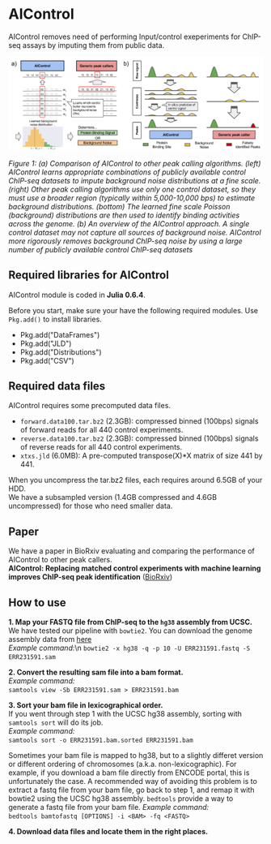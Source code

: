 # AIControl

AIControl removes need of performing Input/control exeperiments for ChIP-seq assays by imputing them from public data.

![alt text](images/concept.png)

*Figure 1: (a) Comparison of AIControl to other peak calling algorithms. (left) AIControl
learns appropriate combinations of publicly available control ChIP-seq datasets to impute background
noise distributions at a fine scale. (right) Other peak calling algorithms use only one
control dataset, so they must use a broader region (typically within 5,000-10,000 bps) to estimate
background distributions. (bottom) The learned fine scale Poisson (background) distributions are
then used to identify binding activities across the genome. (b) An overview of the AIControl
approach. A single control dataset may not capture all sources of background noise. AIControl
more rigorously removes background ChIP-seq noise by using a large number of publicly available
control ChIP-seq datasets*

## Required libraries for AIControl

AIControl module is coded in **Julia 0.6.4**.

Before you start, make sure your have the following required modules.
Use `Pkg.add()` to install libraries.
- Pkg.add("DataFrames")
- Pkg.add("JLD")
- Pkg.add("Distributions")
- Pkg.add("CSV")

## Required data files
AIControl requires some precomputed data files.
- `forward.data100.tar.bz2` (2.3GB): compressed binned (100bps) signals of forward reads for all 440 control experiments.
- `reverse.data100.tar.bz2` (2.3GB): compressed binned (100bps) signals of reverse reads for all 440 control experiments.
- `xtxs.jld` (6.0MB): A pre-computed transpose(X)\*X matrix of size 441 by 441. 

When you uncompress the tar.bz2 files, each requires around 6.5GB of your HDD.  
We have a subsampled version (1.4GB compressed and 4.6GB uncompressed) for those who need smaller data.

## Paper
We have a paper in BioRxiv evaluating and comparing the performance of AIControl to other peak callers.  
**AIControl:  Replacing matched control experiments with machine learning improves ChIP-seq peak identification** ([BioRxiv](https://www.biorxiv.org/content/early/2018/03/08/278762?rss=1))

## How to use

**1. Map your FASTQ file from ChIP-seq to the `hg38` assembly from UCSC.**  
   We have tested our pipeline with `bowtie2`. You can download the genome assembly data from [here](http://hgdownload.soe.ucsc.edu/goldenPath/hg38/bigZips/hg38.fa.gz)  
   *Example command:*\n
   `bowtie2 -x hg38 -q -p 10 -U ERR231591.fastq -S ERR231591.sam`  
   
**2. Convert the resulting sam file into a bam format.**  
*Example command:*  
`samtools view -Sb ERR231591.sam > ERR231591.bam`  
   
**3. Sort your bam file in lexicographical order.**  
   If you went through step 1 with the UCSC hg38 assembly, sorting with `samtools sort` will do its job.  
   *Example command:*  
   `samtools sort -o ERR231591.bam.sorted ERR231591.bam`  
   
   Sometimes your bam file is mapped to hg38, but to a slightly differet version or different ordering of chromosomes (a.k.a. non-lexicographic). For example, if you download a bam file directly from ENCODE portal, this is unfortunately the case. A recommended way of avoiding this problem is to extract a fastq file from your bam file, go back to step 1, and remap it with bowtie2 using the UCSC hg38 assembly. `bedtools` provide a way to generate a fastq file from your bam file.
   *Example command:*  
   `bedtools bamtofastq [OPTIONS] -i <BAM> -fq <FASTQ>`  
   
**4. Download data files and locate them in the right places.**  

